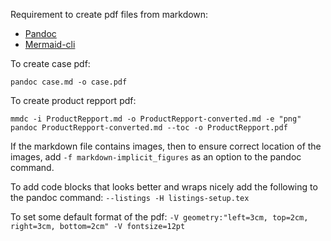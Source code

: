 Requirement to create pdf files from markdown:

- [Pandoc](https://pandoc.org/)
- [Mermaid-cli](https://github.com/mermaid-js/mermaid-cli)


To create case pdf: 
```shell
pandoc case.md -o case.pdf
```

To create product repport pdf: 
```shell
mmdc -i ProductRepport.md -o ProductRepport-converted.md -e "png"
pandoc ProductRepport-converted.md --toc -o ProductRepport.pdf
```

If the markdown file contains images, then to ensure correct location of the images, add `-f markdown-implicit_figures` as an option to the pandoc command.

To add code blocks that looks better and wraps nicely add the following to the pandoc command: `--listings -H listings-setup.tex`

To set some default format of the pdf: `-V geometry:"left=3cm, top=2cm, right=3cm, bottom=2cm" -V fontsize=12pt`
